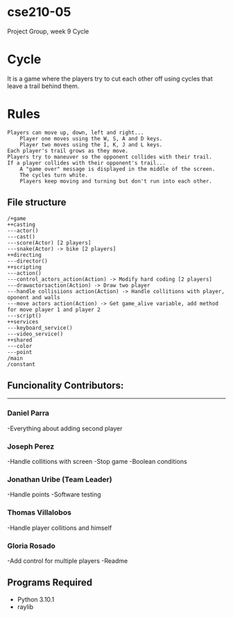 # cse210-05
Project Group, week 9 Cycle

# Cycle 
It is a game where the players try to cut each other off using cycles that leave a trail behind them. 

# Rules
    Players can move up, down, left and right...
        Player one moves using the W, S, A and D keys.
        Player two moves using the I, K, J and L keys.
    Each player's trail grows as they move.
    Players try to maneuver so the opponent collides with their trail.
    If a player collides with their opponent's trail...
        A "game over" message is displayed in the middle of the screen.
        The cycles turn white.
        Players keep moving and turning but don't run into each other.

## File structure
```
/+game
++casting
---actor()
---cast()
---score(Actor) [2 players]
---snake(Actor) -> bike [2 players]
++directing
---director()
++scripting
---action()
---control_actors_action(Action) -> Modify hard coding [2 players]
---drawactorsaction(Action) -> Draw two player
---handle collisiions action(Action) -> Handle collitions with player, oponent and walls
---move actors action(Action) -> Get game_alive variable, add method for move player 1 and player 2
---script()
++services
---keyboard_service()
---video_service()
++shared
---color
---point
/main
/constant
```

## Funcionality Contributors:
---

### Daniel Parra
-Everything about adding second player

### Joseph Perez
-Handle collitions with screen
-Stop game
-Boolean conditions

### Jonathan Uribe (Team Leader)
-Handle points
-Software testing

### Thomas Villalobos
-Handle player collitions and himself

### Gloria Rosado
-Add control for multiple players
-Readme

## Programs Required
* Python 3.10.1
* raylib
